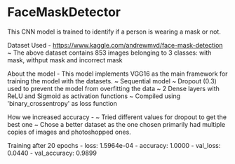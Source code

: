 # FaceMaskDetector
This CNN model is trained to identify if a person is wearing a mask or not.

Dataset Used -
https://www.kaggle.com/andrewmvd/face-mask-detection
~ The above dataset contains 853 images belonging to 3 classes: with mask, withput mask and incorrect mask

About the model -
This model implements VGG16 as the main framework for training the model with the datasets. 
~ Sequential model
~ Dropout (0.3) used to prevent the model from overfitting the data
~ 2 Dense layers with ReLU and Sigmoid as activation functions
~ Compiled using 'binary_crossentropy' as loss function

How we increased accuracy -
~ Tried different values for dropout to get the best one
~ Chose a better dataset as the one chosen primarily had multiple copies of images and photoshopped ones.

Training after 20 epochs - 
loss: 1.5964e-04 - accuracy: 1.0000 - val_loss: 0.0440 - val_accuracy: 0.9899
